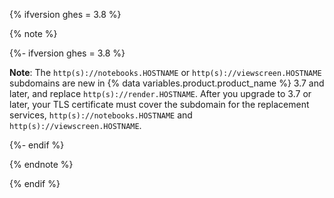 {% ifversion ghes = 3.8 %}

{% note %}

{%- ifversion ghes = 3.8 %}

**Note**: The `http(s)://notebooks.HOSTNAME` or `http(s)://viewscreen.HOSTNAME` subdomains are new in {% data variables.product.product_name %} 3.7 and later, and replace `http(s)://render.HOSTNAME`. After you upgrade to 3.7 or later, your TLS certificate must cover the subdomain for the replacement services, `http(s)://notebooks.HOSTNAME` and `http(s)://viewscreen.HOSTNAME`.

{%- endif %}

{% endnote %}

{% endif %}
